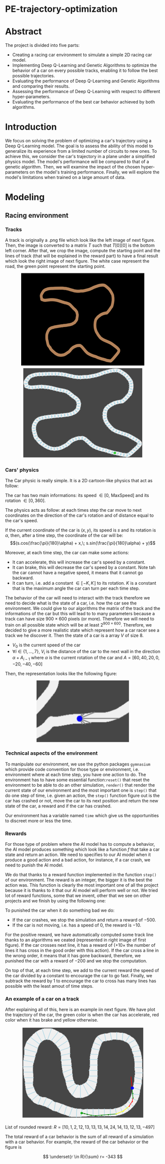 # PE-trajectory-optimization

# Abstract

The project is divided into five parts:
 - Creating a racing car environment to simulate a simple 2D racing car model.
 - Implementing Deep Q-Learning and Genetic Algorithms to optimize the behavior of a car on every possible tracks, enabling it to follow the best possible trajectories.
 - Evaluating the performance of Deep Q-Learning and Genetic Algorithms and comparing their results.
 - Assessing the performance of Deep Q-Learning with respect to different hyper-parameters.
 - Evaluating the performance of the best car behavior achieved by both algorithms.

# Introduction

We focus on solving the problem of optimizing a car's trajectory using a Deep Q-Learning model. The goal is to assess the ability of this model to generalize its experience from a limited number of circuits to new ones. To achieve this, we consider the car's trajectory in a plane under a simplified physics model. The model's performance will be compared to that of a genetic algorithm. Then, we will examine the impact of the chosen hyper-parameters on the model's training performance. Finally, we will explore the model's limitations when trained on a large amount of data.

# Modeling
## Racing environment
### Tracks

A track is originally a .png file which look like the left image of next figure. Then, the image is converted to a matrix $T$ such that $T[0][0]$ is the bottom left corner. After that, we crop the image, compute the starting point and the lines of track (that will be explained in the reward part) to have a final result which look the right image of next figure. The white case represent the road, the green point represent the starting point.

<p align="center">
<img src="Return/Repport/images/track_06.png" alt="drawing" width="400" height="300"/>
<img src="Return/Repport/images/track_06_computed.png" alt="drawing" width="400" height="300"/>
</p>	

### Cars' physics
The Car physic is really simple. It is a 2D cartoon-like physics that act as follow:

The car has two main informations: its speed $\in [0,$ MaxSpeed$]$ and its rotation $\in [0,360]$.

The physics acts as follow: at each times step the car move to next coordinates on the direction of the car's rotation and of distance equal to the car's speed.

If the current coordinate of the car is $(x,y)$, its speed is $s$ and its rotation is $\alpha$, then, after a time step, the coordinate of the car will be:
$$(s.cos(\frac{\pi}{180}\alpha) + x,\; s.sin(\frac{\pi}{180}\alpha) + y)$$


Moreover, at each time step, the car can make some actions:
 - It can accelerate, this will increase the car's speed by a constant.
 - It can brake, this will decrease the car's speed by a constant. Note tah the car cannot have a negative speed, it means that it cannot go backward.
 -  It can turn, i.e. add a constant $\in \llbracket-K,K\rrbracket$ to its rotation. $K$ is a constant that is the maximum angle the car can turn per each time step.


The behavior of the car will need to interact with the track therefore we need to decide what is the state of a car, i.e. how the car see the environment. We could give to our algorithms the matrix of the track and the informations of the car but this will lead to to many parameters because a track can have size $900\times600$ pixels (or more). Therefore we will need to train on all possible state which will be at least $2^{900\times 600}$. Therefore, we decided to give a more realistic state which represent how a car racer see a track we he discover it. Then the state of a car is a array $V$ of size $8$.
 - $V_0$ is the current speed of the car
 - $\forall i\in\{1,...,7\}$, $V_i$ is the distance of the car to the next wall in the direction $\alpha + A_{i-1}$ where $\alpha$ is the current rotation of the car and $A=[60, 40, 20, 0, -20, -40, -60]$

Then, the representation looks like the following figure:

<p align="center">
<img src="Return/Repport/images/car_state.png" alt="drawing" width="300" height="200"/>
</p>
		
### Technical aspects of the environment

To manipulate our environment, we use the python packages `gymnasium` which provide code convention for those type or environment, i.e. environment where at each time step, you have one action to do. The environment has to have some essential function:`reset()` that reset the environment to be able to do an other simulation, `render()` that render the current state of our environment and the most important one is `step()` that do one step of time, i.e. given an action, the `step()` function figure out is the car has crashed or not, move the car to its next position and return the new state of the car, a reward and if the car has crashed.

Our environment has a variable named `time` which give us the opportunities to discreet more or less the time.
		
### Rewards

For those type of problem where the AI model has to compute a behavior, the AI model produces something which look like a function $f$ that take a car state and return an action. We need to specifies to our AI model when it produce a good action and a bad action, for instance, if a car crash, we need to punish the AI model.

We do that thanks to a reward function implemented in the function `step()` of our environment. The reward is an integer, the bigger it is the best the action was. This function is clearly the most important one of all the project because it is thanks to it that our AI model will perform well or not. We tried lot of reward functions, some that we invent, other that we see on other projects and we finish by using the following one:

To punished the car when it do something bad we do:
 - If the car crashes, we stop the simulation and return a reward of $-500$.
 - If the car is not moving, i.e. has a speed of $0$, the reward is $-10$.

For the positive reward, we have automatically computed some track line thanks to an algorithms we ceated (represented in right image of first figure). If the car crosses next line, it has a reward of $(+10\times$ the number of lines it has cross in the good order with this action). If the car cross a line in the wrong order, it means that it has gone backward, therefore, we punished the car with a reward of $-200$ and we stop the computation.

On top of that, at each time step, we add to the current reward the speed of the car divided by a constant to encourage the car to go fast. Finally, we subtrack the reward by $1$ to encourage the car to cross has many lines has possible with the least amout of time steps.

### An example of a car on a track

After explaining all of this, here is an example iin next figure. We have plot the trajectory of the car, the green color is when the car has accelerate, red color when it has brake and yellow otherwise.

<p align="center">
<img src="Return/Repport/images/env_example.png" alt="drawing" width="400" height="300"/>

List of rounded reward: $R=[10, 1, 2, 12, 13, 13, 13, 14, 24, 14, 13, 12, 13, -497]$
</p>

The total reward of a car behavior is the sum of all reward of a simulation with a car behavior. For example, the reward of the car behavior or the figure is

$$ \underset{r \in R}{\sum} r= -343 $$

